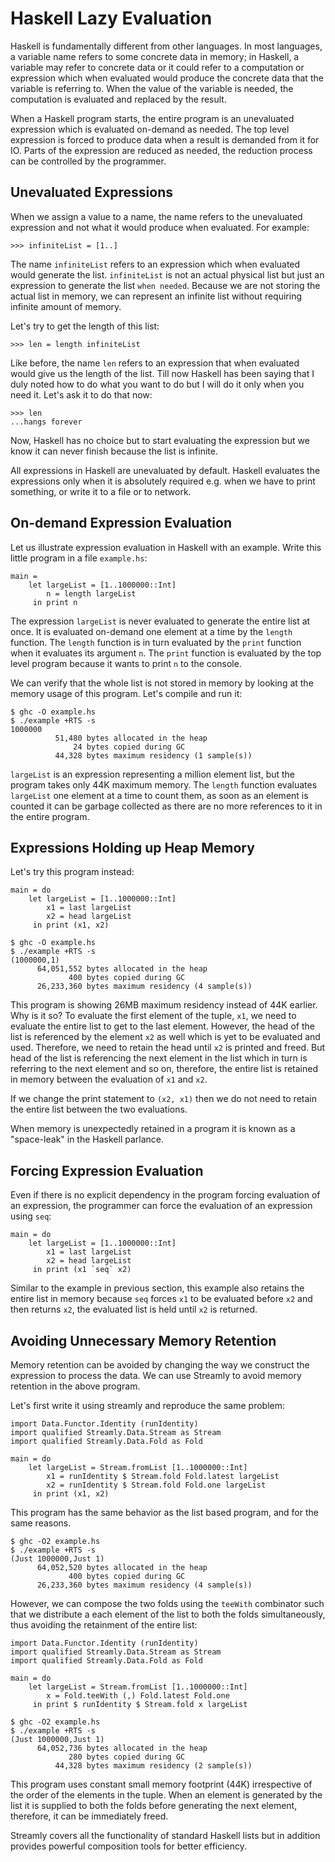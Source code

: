 <!--
(c) 2022, Composewell Technologies.
SPDX-License-Identifer: BSD-3-Clause
-->

# Haskell Lazy Evaluation

Haskell is fundamentally different from other languages. In most
languages, a variable name refers to some concrete data in memory;  in
Haskell, a variable may refer to concrete data or it could refer to
a computation or expression which when evaluated would produce the
concrete data that the variable is referring to. When the value of the
variable is needed, the computation is evaluated and replaced by
the result.

When a Haskell program starts, the entire program is an unevaluated
expression which is evaluated on-demand as needed. The top level
expression is forced to produce data when a result is demanded from it
for IO.  Parts of the expression are reduced as needed, the reduction
process can be controlled by the programmer.

## Unevaluated Expressions

When we assign a value to a name, the name refers to the unevaluated
expression and not what it would produce when evaluated. For example:

```
>>> infiniteList = [1..]
```

The name `infiniteList` refers to an expression which when evaluated
would generate the list. `infiniteList` is not an actual physical list
but just an expression to generate the list `when needed`. Because we
are not storing the actual list in memory, we can represent an infinite
list without requiring infinite amount of memory.

Let's try to get the length of this list:

```
>>> len = length infiniteList
```

Like before, the name `len` refers to an expression that when evaluated
would give us the length of the list.  Till now Haskell has been saying
that I duly noted how to do what you want to do but I will do it only
when you need it. Let's ask it to do that now:

```
>>> len
...hangs forever
```

Now, Haskell has no choice but to start evaluating the expression but we
know it can never finish because the list is infinite.

All expressions in Haskell are unevaluated by default.  Haskell
evaluates the expressions only when it is absolutely required e.g. when
we have to print something, or write it to a file or to network.

## On-demand Expression Evaluation

Let us illustrate expression evaluation in Haskell with an example. Write
this little program in a file `example.hs`:

```{.haskell}
main =
    let largeList = [1..1000000::Int]
        n = length largeList
     in print n
```

The expression `largeList` is never evaluated to generate the entire
list at once. It is evaluated on-demand one element at a time by the
`length` function. The `length` function is in turn evaluated by the
`print` function when it evaluates its argument `n`. The `print`
function is evaluated by the top level program because it wants to print
`n` to the console.

We can verify that the whole list is not stored in memory by looking at
the memory usage of this program. Let's compile and run it:

```
$ ghc -O example.hs
$ ./example +RTS -s
1000000
          51,480 bytes allocated in the heap
              24 bytes copied during GC
          44,328 bytes maximum residency (1 sample(s))
```

`largeList` is an expression representing a million element list, but
the program takes only 44K maximum memory.  The `length` function
evaluates `largeList` one element at a time to count them, as soon as
an element is counted it can be garbage collected as there are no more
references to it in the entire program.

## Expressions Holding up Heap Memory

Let's try this program instead:

```{.haskell}
main = do
    let largeList = [1..1000000::Int]
        x1 = last largeList
        x2 = head largeList
     in print (x1, x2)
```

```
$ ghc -O example.hs
$ ./example +RTS -s
(1000000,1)
      64,051,552 bytes allocated in the heap
             400 bytes copied during GC
      26,233,360 bytes maximum residency (4 sample(s))
```

This program is showing 26MB maximum residency instead of 44K
earlier. Why is it so? To evaluate the first element of the tuple, `x1`,
we need to evaluate the entire list to get to the last element. However,
the head of the list is referenced by the element `x2` as well which
is yet to be evaluated and used. Therefore, we need to retain the head
until `x2` is printed and freed. But head of the list is referencing the
next element in the list which in turn is referring to the next element
and so on, therefore, the entire list is retained in memory between the
evaluation of `x1` and `x2`.

If we change the print statement to `(x2, x1)` then we do not need to
retain the entire list between the two evaluations.

When memory is unexpectedly retained in a program it is known as a
"space-leak" in the Haskell parlance.

## Forcing Expression Evaluation

Even if there is no explicit dependency in the program forcing
evaluation of an expression, the programmer can force the evaluation of
an expression using `seq`:

```{.haskell}
main = do
    let largeList = [1..1000000::Int]
        x1 = last largeList
        x2 = head largeList
     in print (x1 `seq` x2)
```

Similar to the example in previous section, this example also retains
the entire list in memory because `seq` forces `x1` to be evaluated
before `x2` and then returns `x2`, the evaluated list is held until `x2` is
returned.

## Avoiding Unnecessary Memory Retention

Memory retention can be avoided by changing the way we construct the
expression to process the data. We can use Streamly to avoid memory
retention in the above program.

Let's first write it using streamly and reproduce the same problem:

```{.haskell}
import Data.Functor.Identity (runIdentity)
import qualified Streamly.Data.Stream as Stream
import qualified Streamly.Data.Fold as Fold

main = do
    let largeList = Stream.fromList [1..1000000::Int]
        x1 = runIdentity $ Stream.fold Fold.latest largeList
        x2 = runIdentity $ Stream.fold Fold.one largeList
     in print (x1, x2)
```

This program has the same behavior as the list based program, and for
the same reasons.

```
$ ghc -O2 example.hs
$ ./example +RTS -s
(Just 1000000,Just 1)
      64,052,520 bytes allocated in the heap
             400 bytes copied during GC
      26,233,360 bytes maximum residency (4 sample(s))
```

However, we can compose the two folds using the `teeWith` combinator
such that we distribute a each element of the list to both the folds
simultaneously, thus avoiding the retainment of the entire list:

```{.haskell}
import Data.Functor.Identity (runIdentity)
import qualified Streamly.Data.Stream as Stream
import qualified Streamly.Data.Fold as Fold

main = do
    let largeList = Stream.fromList [1..1000000::Int]
        x = Fold.teeWith (,) Fold.latest Fold.one
     in print $ runIdentity $ Stream.fold x largeList
```

```
$ ghc -O2 example.hs
$ ./example +RTS -s
(Just 1000000,Just 1)
      64,052,736 bytes allocated in the heap
             280 bytes copied during GC
          44,328 bytes maximum residency (2 sample(s))
```

This program uses constant small memory footprint (44K) irrespective of
the order of the elements in the tuple. When an element is generated by
the list it is supplied to both the folds before generating the next
element, therefore, it can be immediately freed.

Streamly covers all the functionality of standard Haskell lists but in addition
provides powerful composition tools for better efficiency.
